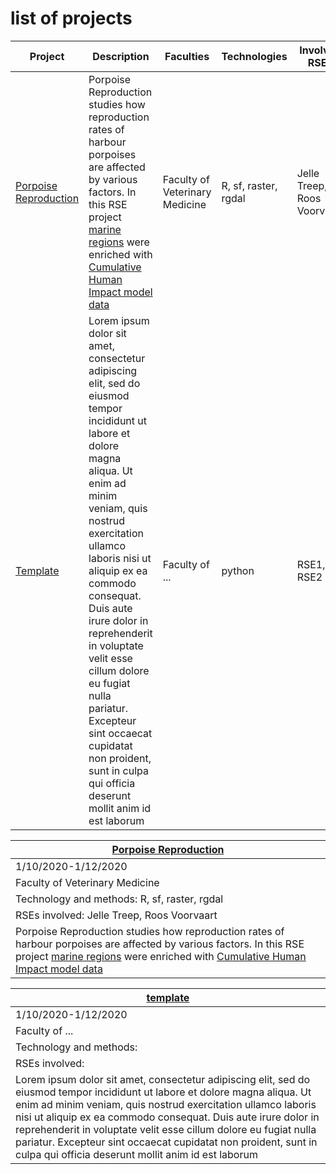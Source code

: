 # list of projects

| Project | Description | Faculties | Technologies | Involved RSEs | Period |
| --- | --- | --- | --- | --- | --- |
| [Porpoise Reproduction](https://github.com/lonnekeijsseldijk/porpoise-reproduction) | Porpoise Reproduction studies how reproduction rates of harbour porpoises are affected by various factors. In this RSE project [marine regions](marineregions.org) were enriched with [Cumulative Human Impact model data](knb.ecoinformatics.org) | Faculty of Veterinary Medicine | R, sf, raster, rgdal | Jelle Treep, Roos Voorvaart | 1/10/2020-1/12/2020
| [Template](https://github.com/) | Lorem ipsum dolor sit amet, consectetur adipiscing elit, sed do eiusmod tempor incididunt ut labore et dolore magna aliqua. Ut enim ad minim veniam, quis nostrud exercitation ullamco laboris nisi ut aliquip ex ea commodo consequat. Duis aute irure dolor in reprehenderit in voluptate velit esse cillum dolore eu fugiat nulla pariatur. Excepteur sint occaecat cupidatat non proident, sunt in culpa qui officia deserunt mollit anim id est laborum  | Faculty of ... | python | RSE1, RSE2 | 1/10/2020-1/12/2020 |


| [Porpoise Reproduction](https://github.com/lonnekeijsseldijk/porpoise-reproduction) | 
| --- | 
| 1/10/2020-1/12/2020 |
| Faculty of Veterinary Medicine |
| Technology and methods: R, sf, raster, rgdal | 
| RSEs involved: Jelle Treep, Roos Voorvaart |
| Porpoise Reproduction studies how reproduction rates of harbour porpoises are affected by various factors. In this RSE project [marine regions](marineregions.org) were enriched with [Cumulative Human Impact model data](knb.ecoinformatics.org) | 


| [template](https://github.com/) | 
| --- | 
| 1/10/2020-1/12/2020 |
| Faculty of ... |
| Technology and methods: | 
| RSEs involved: |
| Lorem ipsum dolor sit amet, consectetur adipiscing elit, sed do eiusmod tempor incididunt ut labore et dolore magna aliqua. Ut enim ad minim veniam, quis nostrud exercitation ullamco laboris nisi ut aliquip ex ea commodo consequat. Duis aute irure dolor in reprehenderit in voluptate velit esse cillum dolore eu fugiat nulla pariatur. Excepteur sint occaecat cupidatat non proident, sunt in culpa qui officia deserunt mollit anim id est laborum | 


